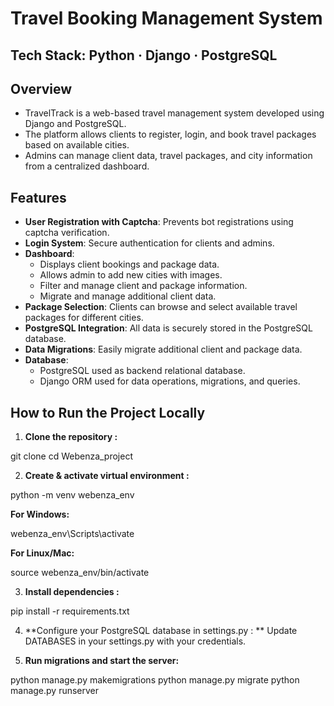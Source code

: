# Travel Booking Management System
## Tech Stack: Python · Django · PostgreSQL


## Overview 

  - TravelTrack is a web-based travel management system developed using Django and PostgreSQL.
  - The platform allows clients to register, login, and book travel packages based on available cities.
  - Admins can manage client data, travel packages, and city information from a centralized dashboard.


## Features

- **User Registration with Captcha**: Prevents bot registrations using captcha verification.
- **Login System**: Secure authentication for clients and admins.
- **Dashboard**: 
  - Displays client bookings and package data.  
  - Allows admin to add new cities with images.  
  - Filter and manage client and package information.  
  - Migrate and manage additional client data.
- **Package Selection**: Clients can browse and select available travel packages for different cities.
- **PostgreSQL Integration**: All data is securely stored in the PostgreSQL database.
- **Data Migrations**: Easily migrate additional client and package data.
- **Database**:
  - PostgreSQL used as backend relational database. 
  - Django ORM used for data operations, migrations, and queries.


## How to Run the Project Locally

1. **Clone the repository :**

git clone <your-repo-url>
cd Webenza_project

2. **Create & activate virtual environment :**

python -m venv webenza_env

**For Windows:**

webenza_env\Scripts\activate


**For Linux/Mac:**

source webenza_env/bin/activate

3. **Install dependencies :**

pip install -r requirements.txt

4. **Configure your PostgreSQL database in settings.py : **
Update DATABASES in your settings.py with your credentials.

5. **Run migrations and start the server:**

python manage.py makemigrations
python manage.py migrate
python manage.py runserver
